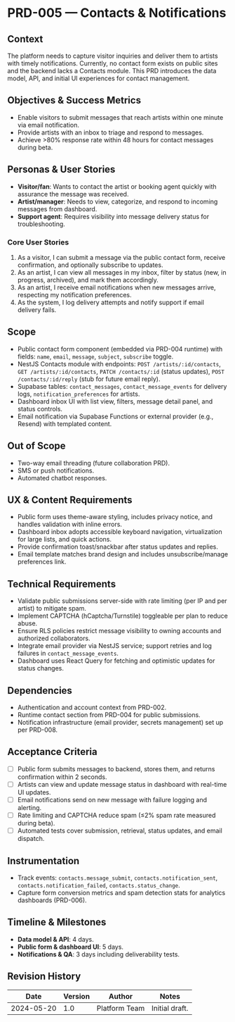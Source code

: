 # PRD-005 — Contacts & Notifications

## Context
The platform needs to capture visitor inquiries and deliver them to artists with timely notifications. Currently, no contact form exists on public sites and the backend lacks a Contacts module. This PRD introduces the data model, API, and initial UI experiences for contact management.

## Objectives & Success Metrics
- Enable visitors to submit messages that reach artists within one minute via email notification.
- Provide artists with an inbox to triage and respond to messages.
- Achieve >80% response rate within 48 hours for contact messages during beta.

## Personas & User Stories
- **Visitor/fan**: Wants to contact the artist or booking agent quickly with assurance the message was received.
- **Artist/manager**: Needs to view, categorize, and respond to incoming messages from dashboard.
- **Support agent**: Requires visibility into message delivery status for troubleshooting.

### Core User Stories
1. As a visitor, I can submit a message via the public contact form, receive confirmation, and optionally subscribe to updates.
2. As an artist, I can view all messages in my inbox, filter by status (new, in progress, archived), and mark them accordingly.
3. As an artist, I receive email notifications when new messages arrive, respecting my notification preferences.
4. As the system, I log delivery attempts and notify support if email delivery fails.

## Scope
- Public contact form component (embedded via PRD-004 runtime) with fields: `name`, `email`, `message`, `subject`, `subscribe` toggle.
- NestJS Contacts module with endpoints: `POST /artists/:id/contacts`, `GET /artists/:id/contacts`, `PATCH /contacts/:id` (status updates), `POST /contacts/:id/reply` (stub for future email reply).
- Supabase tables: `contact_messages`, `contact_message_events` for delivery logs, `notification_preferences` for artists.
- Dashboard inbox UI with list view, filters, message detail panel, and status controls.
- Email notification via Supabase Functions or external provider (e.g., Resend) with templated content.

## Out of Scope
- Two-way email threading (future collaboration PRD).
- SMS or push notifications.
- Automated chatbot responses.

## UX & Content Requirements
- Public form uses theme-aware styling, includes privacy notice, and handles validation with inline errors.
- Dashboard inbox adopts accessible keyboard navigation, virtualization for large lists, and quick actions.
- Provide confirmation toast/snackbar after status updates and replies.
- Email template matches brand design and includes unsubscribe/manage preferences link.

## Technical Requirements
- Validate public submissions server-side with rate limiting (per IP and per artist) to mitigate spam.
- Implement CAPTCHA (hCaptcha/Turnstile) toggleable per plan to reduce abuse.
- Ensure RLS policies restrict message visibility to owning accounts and authorized collaborators.
- Integrate email provider via NestJS service; support retries and log failures in `contact_message_events`.
- Dashboard uses React Query for fetching and optimistic updates for status changes.

## Dependencies
- Authentication and account context from PRD-002.
- Runtime contact section from PRD-004 for public submissions.
- Notification infrastructure (email provider, secrets management) set up per PRD-008.

## Acceptance Criteria
- [ ] Public form submits messages to backend, stores them, and returns confirmation within 2 seconds.
- [ ] Artists can view and update message status in dashboard with real-time UI updates.
- [ ] Email notifications send on new message with failure logging and alerting.
- [ ] Rate limiting and CAPTCHA reduce spam (≤2% spam rate measured during beta).
- [ ] Automated tests cover submission, retrieval, status updates, and email dispatch.

## Instrumentation
- Track events: `contacts.message_submit`, `contacts.notification_sent`, `contacts.notification_failed`, `contacts.status_change`.
- Capture form conversion metrics and spam detection stats for analytics dashboards (PRD-006).

## Timeline & Milestones
- **Data model & API**: 4 days.
- **Public form & dashboard UI**: 5 days.
- **Notifications & QA**: 3 days including deliverability tests.

## Revision History
| Date | Version | Author | Notes |
|------|---------|--------|-------|
| 2024-05-20 | 1.0 | Platform Team | Initial draft.
